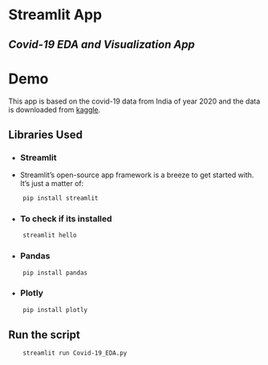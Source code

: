 # Streamlit App
## _Covid-19 EDA and Visualization App_

# Demo

This app is based on the covid-19 data from India of year 2020 and the data is downloaded from [kaggle](https://www.kaggle.com/).


## Libraries Used


- ### Streamlit
- Streamlit’s open-source app framework is a breeze to get started with. It’s just a matter of:
```sh
    pip install streamlit
```
- ### To check if its installed
```sh
    streamlit hello
```

- ### Pandas
```sh
    pip install pandas
```
- ### Plotly
```sh
    pip install plotly
```
## Run the script

```sh
    streamlit run Covid-19_EDA.py
```







